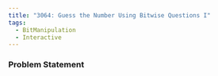 ```yaml
---
title: "3064: Guess the Number Using Bitwise Questions I"
tags:
  - BitManipulation
  - Interactive
---
```

### Problem Statement

